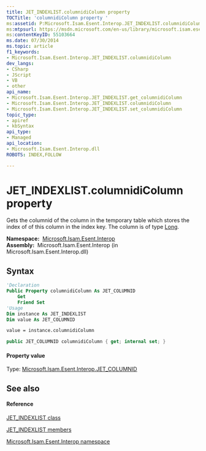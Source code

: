 ```yaml
---
title: JET_INDEXLIST.columnidiColumn property 
TOCTitle: 'columnidiColumn property '
ms:assetid: P:Microsoft.Isam.Esent.Interop.JET_INDEXLIST.columnidiColumn
ms:mtpsurl: https://msdn.microsoft.com/en-us/library/microsoft.isam.esent.interop.jet_indexlist.columnidicolumn(v=EXCHG.10)
ms:contentKeyID: 55103664
ms.date: 07/30/2014
ms.topic: article
f1_keywords:
- Microsoft.Isam.Esent.Interop.JET_INDEXLIST.columnidiColumn
dev_langs:
- CSharp
- JScript
- VB
- other
api_name: 
- Microsoft.Isam.Esent.Interop.JET_INDEXLIST.get_columnidiColumn
- Microsoft.Isam.Esent.Interop.JET_INDEXLIST.columnidiColumn
- Microsoft.Isam.Esent.Interop.JET_INDEXLIST.set_columnidiColumn
topic_type: 
- apiref
- kbSyntax
api_type: 
- Managed
api_location: 
- Microsoft.Isam.Esent.Interop.dll
ROBOTS: INDEX,FOLLOW

---
```


# JET_INDEXLIST.columnidiColumn property

Gets the columnid of the column in the temporary table which stores the index of of this column in the index key. The column is of type [Long](hh577895\(v=exchg.10\).md).

**Namespace:**  [Microsoft.Isam.Esent.Interop](hh596136\(v=exchg.10\).md)  
**Assembly:**  Microsoft.Isam.Esent.Interop (in Microsoft.Isam.Esent.Interop.dll)

## Syntax

``` vb
'Declaration
Public Property columnidiColumn As JET_COLUMNID
    Get
    Friend Set
'Usage
Dim instance As JET_INDEXLIST
Dim value As JET_COLUMNID

value = instance.columnidiColumn
```

``` csharp
public JET_COLUMNID columnidiColumn { get; internal set; }
```

#### Property value

Type: [Microsoft.Isam.Esent.Interop.JET_COLUMNID](hh564510\(v=exchg.10\).md)  

## See also

#### Reference

[JET_INDEXLIST class](dn335123\(v=exchg.10\).md)

[JET_INDEXLIST members](dn335164\(v=exchg.10\).md)

[Microsoft.Isam.Esent.Interop namespace](hh596136\(v=exchg.10\).md)

